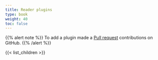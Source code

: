 ```yaml
---
title: Reader plugins
type: book
weight: 40
toc: false
---
```

{{% alert note %}} To add a plugin made a [Pull request](https://github.com/eclipse/keyple-website/pulls) contributions on GitHub. {{% /alert %}} 

{{< list_children >}}